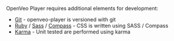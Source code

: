 OpenVeo Player requires additional elements for development:

- [Git](http://git-scm.com/) - openveo-player is versioned with git
- [Ruby](https://www.ruby-lang.org/en/) / [Sass](http://sass-lang.com/) / [Compass](http://compass-style.org/) - CSS is written using SASS / Compass
- [Karma](http://karma-runner.github.io/1.0/index.html) - Unit tested are performed using karma
